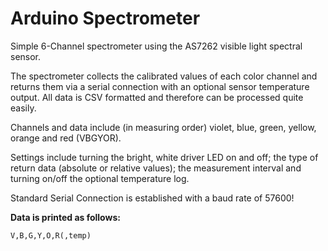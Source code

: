 # Arduino Spectrometer
Simple 6-Channel spectrometer using the AS7262 visible light spectral sensor.

The spectrometer collects the calibrated values of each color channel and returns them via a serial connection with an optional sensor temperature output.
All data is CSV formatted and therefore can be processed quite easily.

Channels and data include (in measuring order) violet, blue, green, yellow, orange and red (VBGYOR).

Settings include turning the bright, white driver LED on and off; the type of return data (absolute or relative values); the measurement interval and turning on/off the optional temperature log.

Standard Serial Connection is established with a baud rate of 57600!

**Data is printed as follows:**

```
V,B,G,Y,O,R(,temp)
```